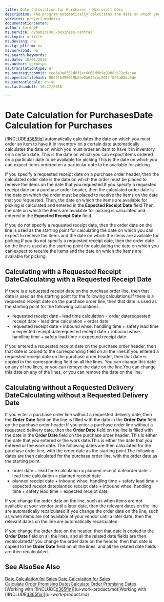 ```yaml
---
title: Date Calculation for Purchases | Microsoft Docs
description: The program automatically calculates the date on which you must order an item to have it in inventory on a certain date. This is the date on which you can expect items ordered on a particular date to be available for picking.
services: project-madeira
documentationcenter: 
author: SorenGP
ms.service: dynamics365-business-central
ms.topic: article
ms.devlang: na
ms.tgt_pltfrm: na
ms.workload: na
ms.search.keywords: 
ms.date: 10/01/2018
ms.author: sgroespe
ms.translationtype: HT
ms.sourcegitcommit: cce3a3a8331d8f1ac6665d9b9a9908b172cfecaa
ms.openlocfilehash: 08d2f6498019b8ee0a646cec891ff897a62dc9de
ms.contentlocale: en-au
ms.lasthandoff: 10/27/2018

---
```

# <a name="date-calculation-for-purchases"></a><span data-ttu-id="9d7fb-104">Date Calculation for Purchases</span><span class="sxs-lookup"><span data-stu-id="9d7fb-104">Date Calculation for Purchases</span></span>
[!INCLUDE[d365fin](includes/d365fin_md.md)] <span data-ttu-id="9d7fb-105">automatically calculates the date on which you must order an item to have it in inventory on a certain date.</span><span class="sxs-lookup"><span data-stu-id="9d7fb-105">automatically calculates the date on which you must order an item to have it in inventory on a certain date.</span></span> <span data-ttu-id="9d7fb-106">This is the date on which you can expect items ordered on a particular date to be available for picking.</span><span class="sxs-lookup"><span data-stu-id="9d7fb-106">This is the date on which you can expect items ordered on a particular date to be available for picking.</span></span>  

<span data-ttu-id="9d7fb-107">If you specify a requested receipt date on a purchase order header, then the calculated order date is the date on which the order must be placed to receive the items on the date that you requested.</span><span class="sxs-lookup"><span data-stu-id="9d7fb-107">If you specify a requested receipt date on a purchase order header, then the calculated order date is the date on which the order must be placed to receive the items on the date that you requested.</span></span> <span data-ttu-id="9d7fb-108">Then, the date on which the items are available for picking is calculated and entered in the **Expected Receipt Date** field.</span><span class="sxs-lookup"><span data-stu-id="9d7fb-108">Then, the date on which the items are available for picking is calculated and entered in the **Expected Receipt Date** field.</span></span>  

<span data-ttu-id="9d7fb-109">If you do not specify a requested receipt date, then the order date on the line is used as the starting point for calculating the date on which you can expect to receive the items and the date on which the items are available for picking.</span><span class="sxs-lookup"><span data-stu-id="9d7fb-109">If you do not specify a requested receipt date, then the order date on the line is used as the starting point for calculating the date on which you can expect to receive the items and the date on which the items are available for picking.</span></span>  

## <a name="calculating-with-a-requested-receipt-date"></a><span data-ttu-id="9d7fb-110">Calculating with a Requested Receipt Date</span><span class="sxs-lookup"><span data-stu-id="9d7fb-110">Calculating with a Requested Receipt Date</span></span>  
<span data-ttu-id="9d7fb-111">If there is a requested receipt date on the purchase order line, then that date is used as the starting point for the following calculations.</span><span class="sxs-lookup"><span data-stu-id="9d7fb-111">If there is a requested receipt date on the purchase order line, then that date is used as the starting point for the following calculations.</span></span>  

- <span data-ttu-id="9d7fb-112">requested receipt date - lead time calculation = order date</span><span class="sxs-lookup"><span data-stu-id="9d7fb-112">requested receipt date - lead time calculation = order date</span></span>  
- <span data-ttu-id="9d7fb-113">requested receipt date + inbound whse. handling time + safety lead time = expected receipt date</span><span class="sxs-lookup"><span data-stu-id="9d7fb-113">requested receipt date + inbound whse. handling time + safety lead time = expected receipt date</span></span>  

<span data-ttu-id="9d7fb-114">If you entered a requested receipt date on the purchase order header, then that date is copied to the corresponding field on all the lines.</span><span class="sxs-lookup"><span data-stu-id="9d7fb-114">If you entered a requested receipt date on the purchase order header, then that date is copied to the corresponding field on all the lines.</span></span> <span data-ttu-id="9d7fb-115">You can change this date on any of the lines, or you can remove the date on the line.</span><span class="sxs-lookup"><span data-stu-id="9d7fb-115">You can change this date on any of the lines, or you can remove the date on the line.</span></span>  

## <a name="calculating-without-a-requested-delivery-date"></a><span data-ttu-id="9d7fb-116">Calculating without a Requested Delivery Date</span><span class="sxs-lookup"><span data-stu-id="9d7fb-116">Calculating without a Requested Delivery Date</span></span>  
<span data-ttu-id="9d7fb-117">If you enter a purchase order line without a requested delivery date, then the **Order Date** field on the line is filled with the date in the **Order Date** field on the purchase order header.</span><span class="sxs-lookup"><span data-stu-id="9d7fb-117">If you enter a purchase order line without a requested delivery date, then the **Order Date** field on the line is filled with the date in the **Order Date** field on the purchase order header.</span></span> <span data-ttu-id="9d7fb-118">This is either the date that you entered or the work date.</span><span class="sxs-lookup"><span data-stu-id="9d7fb-118">This is either the date that you entered or the work date.</span></span> <span data-ttu-id="9d7fb-119">The following dates are then calculated for the purchase order line, with the order date as the starting point.</span><span class="sxs-lookup"><span data-stu-id="9d7fb-119">The following dates are then calculated for the purchase order line, with the order date as the starting point.</span></span>  

- <span data-ttu-id="9d7fb-120">order date + lead time calculation = planned receipt date</span><span class="sxs-lookup"><span data-stu-id="9d7fb-120">order date + lead time calculation = planned receipt date</span></span>  
- <span data-ttu-id="9d7fb-121">planned receipt date + inbound whse. handling time + safety lead time = expected receipt date</span><span class="sxs-lookup"><span data-stu-id="9d7fb-121">planned receipt date + inbound whse. handling time + safety lead time = expected receipt date</span></span>  

<span data-ttu-id="9d7fb-122">If you change the order date on the line, such as when items are not available at your vendor until a later date, then the relevant dates on the line are automatically recalculated.</span><span class="sxs-lookup"><span data-stu-id="9d7fb-122">If you change the order date on the line, such as when items are not available at your vendor until a later date, then the relevant dates on the line are automatically recalculated.</span></span>  

<span data-ttu-id="9d7fb-123">If you change the order date on the header, then that date is copied to the **Order Date** field on all the lines, and all the related date fields are then recalculated.</span><span class="sxs-lookup"><span data-stu-id="9d7fb-123">If you change the order date on the header, then that date is copied to the **Order Date** field on all the lines, and all the related date fields are then recalculated.</span></span>  

## <a name="see-also"></a><span data-ttu-id="9d7fb-124">See Also</span><span class="sxs-lookup"><span data-stu-id="9d7fb-124">See Also</span></span>  
 <span data-ttu-id="9d7fb-125">[Date Calculation for Sales](sales-date-calculation-for-sales.md) </span><span class="sxs-lookup"><span data-stu-id="9d7fb-125">[Date Calculation for Sales](sales-date-calculation-for-sales.md) </span></span>  
 [<span data-ttu-id="9d7fb-126">Calculate Order Promising Dates</span><span class="sxs-lookup"><span data-stu-id="9d7fb-126">Calculate Order Promising Dates</span></span>](sales-how-to-calculate-order-promising-dates.md)  
 <span data-ttu-id="9d7fb-127">[Working with [!INCLUDE[d365fin](includes/d365fin_md.md)]](ui-work-product.md)</span><span class="sxs-lookup"><span data-stu-id="9d7fb-127">[Working with [!INCLUDE[d365fin](includes/d365fin_md.md)]](ui-work-product.md)</span></span>

